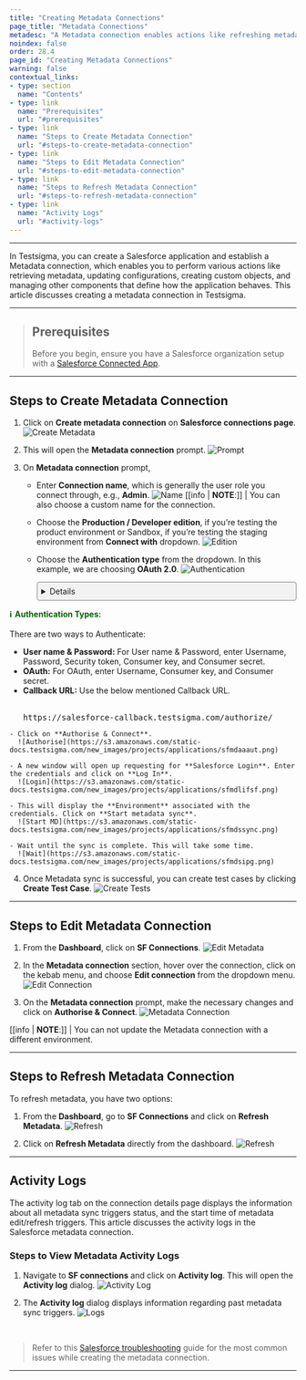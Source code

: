 ```yaml
---
title: "Creating Metadata Connections"
page_title: "Metadata Connections"
metadesc: "A Metadata connection enables actions like refreshing metadata, configurations, creating objects, & managing components that define how the application behaves"
noindex: false
order: 28.4
page_id: "Creating Metadata Connections"
warning: false
contextual_links:
- type: section
  name: "Contents"
- type: link
  name: "Prerequisites"
  url: "#prerequisites"
- type: link
  name: "Steps to Create Metadata Connection"
  url: "#steps-to-create-metadata-connection"
- type: link
  name: "Steps to Edit Metadata Connection"
  url: "#steps-to-edit-metadata-connection"
- type: link
  name: "Steps to Refresh Metadata Connection"
  url: "#steps-to-refresh-metadata-connection"
- type: link
  name: "Activity Logs"
  url: "#activity-logs"
---
```


---

In Testsigma, you can create a Salesforce application and establish a Metadata connection, which enables you to perform various actions like retrieving metadata, updating configurations, creating custom objects, and managing other components that define how the application behaves. This article discusses creating a metadata connection in Testsigma.

---

> ## **Prerequisites**
> 
> Before you begin, ensure you have a Salesforce organization setup with a [Salesforce Connected App](https://testsigma.com/docs/salesforce-testing/connected-app/).

---

## **Steps to Create Metadata Connection**

1. Click on **Create metadata connection** on **Salesforce connections page**. 
   ![Create Metadata](https://s3.amazonaws.com/static-docs.testsigma.com/new_images/projects/applications/sfmdcm.png)

2. This will open the **Metadata connection** prompt. 
   ![Prompt](https://s3.amazonaws.com/static-docs.testsigma.com/new_images/projects/applications/sfmaprm.png)

3. On **Metadata connection** prompt, 
    - Enter **Connection name**, which is generally the user role you connect through, e.g., **Admin**.
      ![Name](https://s3.amazonaws.com/static-docs.testsigma.com/new_images/projects/applications/sfmdname.png)
      [[info | **NOTE**:]]
      | You can also choose a custom name for the connection.
    - Choose the **Production / Developer edition**, if you’re testing the product environment or Sandbox, if you’re testing the staging environment from **Connect with** dropdown.
      ![Edition](https://s3.amazonaws.com/static-docs.testsigma.com/new_images/projects/applications/samdce.png)
    - Choose the **Authentication type** from the dropdown. In this example, we are choosing **OAuth 2.0**. 
      ![Authentication](https://s3.amazonaws.com/static-docs.testsigma.com/new_images/projects/applications/sfmdatype.png)
      
      
      <details style="border: 1px solid gray; border-radius: 4px; padding: 0.5em; margin: 0.5em 0; background-color: #f2f2f2;">
  <summary style="color: darkgreen; font-weight: bold; list-style: none;" onclick="if(this.parentNode.open) this.parentNode.style.border='1px solid gray'; else this.parentNode.style.border='none';">
    <span style="margin-right: 5px;">ℹ️</span>Authentication Types:
  </summary><br>
There are two ways to Authenticate:
  <ul>
    <li><b>User name & Password:</b> For User name & Password, enter Username, Password, Security token, Consumer key, and Consumer secret. </li>
    <li><b>OAuth:</b> For OAuth, enter Username, Consumer key, and Consumer secret.
    <li><b>Callback URL:</b> Use the below mentioned Callback URL. <br> <br> <pre>https://salesforce-callback.testsigma.com/authorize/</pre></li>
      </ul>
    </li>
  </ul>
      </details>


    - Click on **Authorise & Connect**.
      ![Authorise](https://s3.amazonaws.com/static-docs.testsigma.com/new_images/projects/applications/sfmdaaaut.png)

    - A new window will open up requesting for **Salesforce Login**. Enter the credentials and click on **Log In**.
      ![Login](https://s3.amazonaws.com/static-docs.testsigma.com/new_images/projects/applications/sfmdlifsf.png)

    - This will display the **Environment** associated with the credentials. Click on **Start metadata sync**.
      ![Start MD](https://s3.amazonaws.com/static-docs.testsigma.com/new_images/projects/applications/sfmdssync.png)

    - Wait until the sync is complete. This will take some time.
      ![Wait](https://s3.amazonaws.com/static-docs.testsigma.com/new_images/projects/applications/sfmdsipg.png)

4. Once Metadata sync is successful, you can create test cases by clicking **Create Test Case**.
   ![Create Tests](https://s3.amazonaws.com/static-docs.testsigma.com/new_images/projects/applications/sfmdctc.png)

---

## **Steps to Edit Metadata Connection**

1. From the **Dashboard**, click on **SF Connections**.
   ![Edit Metadata](https://s3.amazonaws.com/static-docs.testsigma.com/new_images/projects/applications/sfmdedt.png)

2. In the **Metadata connection** section, hover over the connection, click on the kebab menu, and choose **Edit connection** from the dropdown menu. 
   ![Edit Connection](https://s3.amazonaws.com/static-docs.testsigma.com/new_images/projects/applications/sfmdec.png)

3. On the **Metadata connection** prompt, make the necessary changes and click on **Authorise & Connect**.
   ![Metadata Connection](https://s3.amazonaws.com/static-docs.testsigma.com/new_images/projects/applications/sfmdecetd.png)

[[info | **NOTE**:]]
| You can not update the Metadata connection with a different environment.

---

## **Steps to Refresh Metadata Connection**

To refresh metadata, you have two options:

1. From the **Dashboard**, go to **SF Connections** and click on **Refresh Metadata**. 
   ![Refresh](https://s3.amazonaws.com/static-docs.testsigma.com/new_images/projects/applications/sfmdref1.png)

2. Click on **Refresh Metadata** directly from the dashboard.
   ![Refresh](https://s3.amazonaws.com/static-docs.testsigma.com/new_images/projects/applications/sfmdref2.png)

---

## **Activity Logs**

The activity log tab on the connection details page displays the information about all metadata sync triggers status, and the start time of metadata edit/refresh triggers. This article discusses the activity logs in the Salesforce metadata connection.

### **Steps to View Metadata Activity Logs**

1. Navigate to **SF connections** and click on **Activity log**. This will open the **Activity log** dialog. 
   ![Activity Log](https://s3.amazonaws.com/static-docs.testsigma.com/new_images/projects/applications/acvtlognav.png)

2. The **Activity log** dialog displays information regarding past metadata sync triggers. 
   ![Logs](https://s3.amazonaws.com/static-docs.testsigma.com/new_images/projects/applications/logsdisplay.png)

<br>

> Refer to this [Salesforce troubleshooting](https://testsigma.com/docs/troubleshooting/salesforce-testing/most-common-issues/) guide for the most common issues while creating the metadata connection.


---